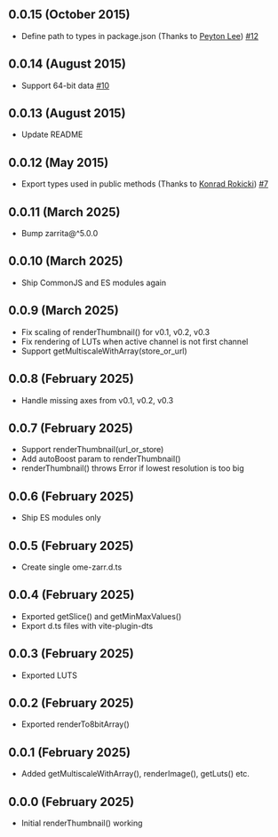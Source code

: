 
0.0.15 (October 2015)
---------------------

- Define path to types in package.json (Thanks to [Peyton Lee](https://github.com/ShrimpCryptid)) [#12](https://github.com/BioNGFF/ome-zarr.js/pull/12)

0.0.14 (August 2015)
--------------------

- Support 64-bit data [#10](https://github.com/BioNGFF/ome-zarr.js/pull/10)

0.0.13 (August 2015)
--------------------

- Update README

0.0.12 (May 2015)
-----------------

- Export types used in public methods (Thanks to [Konrad Rokicki](https://github.com/krokicki)) [#7](https://github.com/BioNGFF/ome-zarr.js/pull/7)

0.0.11 (March 2025)
-------------------

- Bump zarrita@^5.0.0

0.0.10 (March 2025)
-------------------

- Ship CommonJS and ES modules again

0.0.9 (March 2025)
------------------

- Fix scaling of renderThumbnail() for v0.1, v0.2, v0.3
- Fix rendering of LUTs when active channel is not first channel
- Support getMultiscaleWithArray(store_or_url)

0.0.8 (February 2025)
---------------------

- Handle missing axes from v0.1, v0.2, v0.3

0.0.7 (February 2025)
---------------------

- Support renderThumbnail(url_or_store)
- Add autoBoost param to renderThumbnail()
- renderThumbnail() throws Error if lowest resolution is too big

0.0.6 (February 2025)
---------------------

- Ship ES modules only

0.0.5 (February 2025)
---------------------

- Create single ome-zarr.d.ts

0.0.4 (February 2025)
---------------------

- Exported getSlice() and getMinMaxValues()
- Export d.ts files with vite-plugin-dts

0.0.3 (February 2025)
---------------------

- Exported LUTS

0.0.2 (February 2025)
---------------------

- Exported renderTo8bitArray()

0.0.1 (February 2025)
---------------------

- Added getMultiscaleWithArray(), renderImage(), getLuts() etc.

0.0.0 (February 2025)
---------------------

- Initial renderThumbnail() working
